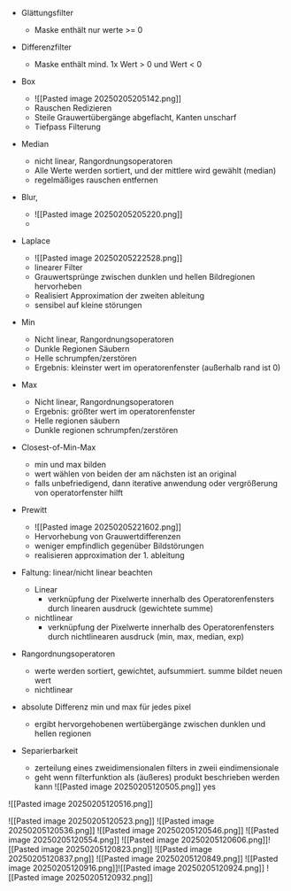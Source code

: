 - Glättungsfilter
	- Maske enthält nur werte >= 0
- Differenzfilter
	- Maske enthält mind. 1x Wert > 0 und Wert < 0
- Box
	- ![[Pasted image 20250205205142.png]]
	- Rauschen Redizieren
	- Steile Grauwertübergänge abgeflacht, Kanten unscharf
	-  Tiefpass Filterung
- Median
	- nicht linear, Rangordnungsoperatoren
	- Alle Werte werden sortiert, und der mittlere wird gewählt (median)
	- regelmäßiges rauschen entfernen
- Blur,
	- ![[Pasted image 20250205205220.png]]
	- 
- Laplace
	- ![[Pasted image 20250205222528.png]]
	- linearer Filter
	- Grauwertsprünge zwischen dunklen und hellen Bildregionen hervorheben
	- Realisiert Approximation der zweiten ableitung
	- sensibel auf kleine störungen
- Min
	- Nicht linear, Rangordnungsoperatoren
	- Dunkle Regionen Säubern
	- Helle schrumpfen/zerstören
	- Ergebnis: kleinster wert im operatorenfenster (außerhalb rand ist 0)
- Max
	- Nicht linear, Rangordnungsoperatoren
	- Ergebnis: größter wert im operatorenfenster
	- Helle regionen säubern
	- Dunkle regionen schrumpfen/zerstören
- Closest-of-Min-Max
	- min und max bilden
	- wert wählen von beiden der am nächsten ist an original
	- falls unbefriedigend, dann iterative anwendung oder vergrößerung von operatorfenster hilft
- Prewitt
	- ![[Pasted image 20250205221602.png]]
	- Hervorhebung von Grauwertdifferenzen
	- weniger empfindlich gegenüber Bildstörungen
	- realisieren approximation der 1. ableitung
- Faltung: linear/nicht linear beachten
	- Linear
		- verknüpfung der Pixelwerte innerhalb des Operatorenfensters durch linearen ausdruck (gewichtete summe)
	- nichtlinear
		- verknüpfung der Pixelwerte innerhalb des Operatorenfensters durch nichtlinearen ausdruck (min, max, median, exp)

- Rangordnungsoperatoren
	- werte werden sortiert, gewichtet, aufsummiert. summe bildet neuen wert
	- nichtlinear
- absolute Differenz min und max für jedes pixel
	- ergibt hervorgehobenen wertübergänge zwischen dunklen und hellen regionen
- Separierbarkeit
	- zerteilung eines zweidimensionalen filters in zweii eindimensionale
	- geht wenn filterfunktion als (äußeres) produkt beschrieben werden kann
![[Pasted image 20250205120505.png]]
yes

![[Pasted image 20250205120516.png]]

![[Pasted image 20250205120523.png]]
![[Pasted image 20250205120536.png]]
![[Pasted image 20250205120546.png]]
![[Pasted image 20250205120554.png]]
![[Pasted image 20250205120606.png]]![[Pasted image 20250205120823.png]]
![[Pasted image 20250205120837.png]]
![[Pasted image 20250205120849.png]]
![[Pasted image 20250205120916.png]]![[Pasted image 20250205120924.png]]
![[Pasted image 20250205120932.png]]
